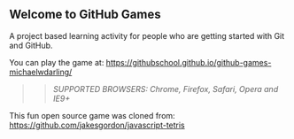 ## Welcome to GitHub Games

A project based learning activity for people who are getting started with Git and GitHub.

You can play the game at: https://githubschool.github.io/github-games-michaelwdarling/

>> _*SUPPORTED BROWSERS*: Chrome, Firefox, Safari, Opera and IE9+_

This fun open source game was cloned from: https://github.com/jakesgordon/javascript-tetris
